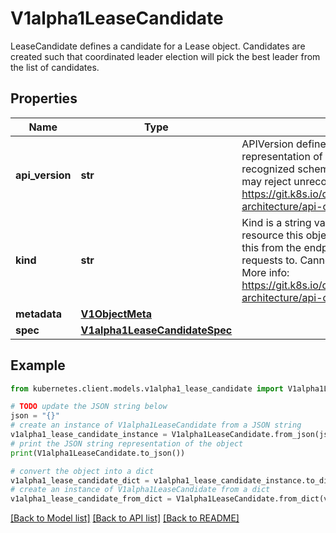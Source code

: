 # V1alpha1LeaseCandidate

LeaseCandidate defines a candidate for a Lease object. Candidates are created such that coordinated leader election will pick the best leader from the list of candidates.

## Properties

Name | Type | Description | Notes
------------ | ------------- | ------------- | -------------
**api_version** | **str** | APIVersion defines the versioned schema of this representation of an object. Servers should convert recognized schemas to the latest internal value, and may reject unrecognized values. More info: https://git.k8s.io/community/contributors/devel/sig-architecture/api-conventions.md#resources | [optional] 
**kind** | **str** | Kind is a string value representing the REST resource this object represents. Servers may infer this from the endpoint the kubernetes.client submits requests to. Cannot be updated. In CamelCase. More info: https://git.k8s.io/community/contributors/devel/sig-architecture/api-conventions.md#types-kinds | [optional] 
**metadata** | [**V1ObjectMeta**](V1ObjectMeta.md) |  | [optional] 
**spec** | [**V1alpha1LeaseCandidateSpec**](V1alpha1LeaseCandidateSpec.md) |  | [optional] 

## Example

```python
from kubernetes.client.models.v1alpha1_lease_candidate import V1alpha1LeaseCandidate

# TODO update the JSON string below
json = "{}"
# create an instance of V1alpha1LeaseCandidate from a JSON string
v1alpha1_lease_candidate_instance = V1alpha1LeaseCandidate.from_json(json)
# print the JSON string representation of the object
print(V1alpha1LeaseCandidate.to_json())

# convert the object into a dict
v1alpha1_lease_candidate_dict = v1alpha1_lease_candidate_instance.to_dict()
# create an instance of V1alpha1LeaseCandidate from a dict
v1alpha1_lease_candidate_from_dict = V1alpha1LeaseCandidate.from_dict(v1alpha1_lease_candidate_dict)
```
[[Back to Model list]](../README.md#documentation-for-models) [[Back to API list]](../README.md#documentation-for-api-endpoints) [[Back to README]](../README.md)


